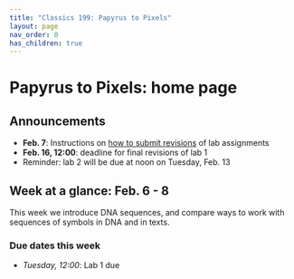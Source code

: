 ```yaml
---
title: "Classics 199: Papyrus to Pixels"
layout: page
nav_order: 0
has_children: true
---
```



# Papyrus to Pixels: home page


## Announcements


- **Feb. 7**: Instructions on [how to submit revisions](./labs/revising/) of lab assignments
- **Feb. 16, 12:00**: deadline for final revisions of lab 1
- Reminder: lab 2 will be due at noon on Tuesday, Feb. 13




## Week at a glance: Feb. 6 - 8

This week we introduce DNA sequences, and compare ways to work with sequences of symbols in DNA and in texts.



### Due dates this week

- *Tuesday, 12:00*: Lab 1 due


